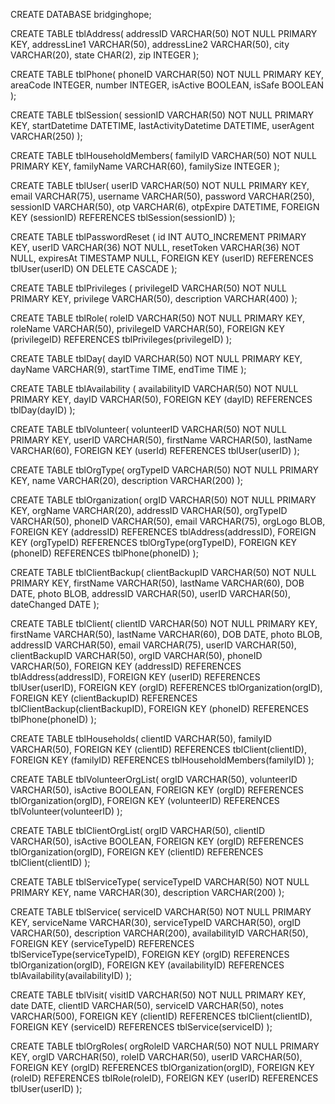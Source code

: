 CREATE DATABASE bridginghope;

CREATE TABLE tblAddress(
    addressID VARCHAR(50) NOT NULL PRIMARY KEY,
    addressLine1 VARCHAR(50),
    addressLine2 VARCHAR(50),
    city VARCHAR(20),
    state CHAR(2),
    zip INTEGER
);

CREATE TABLE tblPhone(
    phoneID VARCHAR(50) NOT NULL PRIMARY KEY,
    areaCode INTEGER,
    number INTEGER,
    isActive BOOLEAN,
    isSafe BOOLEAN
);

CREATE TABLE tblSession(
    sessionID VARCHAR(50) NOT NULL PRIMARY KEY,
    startDatetime DATETIME,
    lastActivityDatetime DATETIME,
    userAgent VARCHAR(250)
);

CREATE TABLE tblHouseholdMembers( 
    familyID VARCHAR(50) NOT NULL PRIMARY KEY, 
    familyName VARCHAR(60), 
    familySize INTEGER
    );

CREATE TABLE tblUser(
    userID VARCHAR(50) NOT NULL PRIMARY KEY,
    email VARCHAR(75),
    username VARCHAR(50),
    password VARCHAR(250),
    sessionID VARCHAR(50),
    otp VARCHAR(6),
    otpExpire DATETIME,
    FOREIGN KEY (sessionID) REFERENCES tblSession(sessionID)
    );

CREATE TABLE tblPasswordReset (
    id INT AUTO_INCREMENT PRIMARY KEY,
    userID VARCHAR(36) NOT NULL,
    resetToken VARCHAR(36) NOT NULL,
    expiresAt TIMESTAMP NULL,
    FOREIGN KEY (userID) REFERENCES tblUser(userID) ON DELETE CASCADE
);

CREATE TABLE tblPrivileges (
    privilegeID VARCHAR(50) NOT NULL PRIMARY KEY,
    privilege VARCHAR(50),
    description VARCHAR(400)
    );

CREATE TABLE tblRole(
    roleID VARCHAR(50) NOT NULL PRIMARY KEY,
    roleName VARCHAR(50),
    privilegeID VARCHAR(50),
    FOREIGN KEY (privilegeID) REFERENCES tblPrivileges(privilegeID)
    );

CREATE TABLE tblDay(
    dayID VARCHAR(50) NOT NULL PRIMARY KEY,
    dayName VARCHAR(9),
    startTime TIME,
    endTime TIME
    );

CREATE TABLE tblAvailability (
    availabilityID VARCHAR(50) NOT NULL PRIMARY KEY,
    dayID VARCHAR(50),
    FOREIGN KEY (dayID) REFERENCES tblDay(dayID)
    );

CREATE TABLE tblVolunteer(
    volunteerID VARCHAR(50) NOT NULL PRIMARY KEY,
    userID VARCHAR(50),
    firstName VARCHAR(50),
    lastName VARCHAR(60),
    FOREIGN KEY (userId) REFERENCES tblUser(userID)
    );

CREATE TABLE tblOrgType(
    orgTypeID VARCHAR(50) NOT NULL PRIMARY KEY,
    name VARCHAR(20),
    description VARCHAR(200)
    );

CREATE TABLE tblOrganization(
    orgID VARCHAR(50) NOT NULL PRIMARY KEY,
    orgName VARCHAR(20),
    addressID VARCHAR(50),
    orgTypeID VARCHAR(50),
    phoneID VARCHAR(50),
    email VARCHAR(75),
    orgLogo BLOB,
    FOREIGN KEY (addressID) REFERENCES tblAddress(addressID),
    FOREIGN KEY (orgTypeID) REFERENCES tblOrgType(orgTypeID),
    FOREIGN KEY (phoneID) REFERENCES tblPhone(phoneID)
    );

CREATE TABLE tblClientBackup( 
    clientBackupID VARCHAR(50) NOT NULL PRIMARY KEY, 
    firstName VARCHAR(50), 
    lastName VARCHAR(60), 
    DOB DATE, 
    photo BLOB, 
    addressID VARCHAR(50), 
    userID VARCHAR(50),
    dateChanged DATE
    );

CREATE TABLE tblClient( 
    clientID VARCHAR(50) NOT NULL PRIMARY KEY, 
    firstName VARCHAR(50), 
    lastName VARCHAR(60), 
    DOB DATE, 
    photo BLOB, 
    addressID VARCHAR(50), 
    email VARCHAR(75),
    userID VARCHAR(50),
    clientBackupID VARCHAR(50),
    orgID VARCHAR(50),
    phoneID VARCHAR(50),
    FOREIGN KEY (addressID) REFERENCES tblAddress(addressID),
    FOREIGN KEY (userID) REFERENCES tblUser(userID),
    FOREIGN KEY (orgID) REFERENCES tblOrganization(orgID),
    FOREIGN KEY (clientBackupID) REFERENCES tblClientBackup(clientBackupID),
    FOREIGN KEY (phoneID) REFERENCES tblPhone(phoneID)
    );

CREATE TABLE tblHouseholds( 
    clientID VARCHAR(50),
    familyID VARCHAR(50),
    FOREIGN KEY (clientID) REFERENCES tblClient(clientID),
    FOREIGN KEY (familyID) REFERENCES tblHouseholdMembers(familyID)
    );

CREATE TABLE tblVolunteerOrgList(
    orgID VARCHAR(50),
    volunteerID VARCHAR(50),
    isActive BOOLEAN,
    FOREIGN KEY (orgID) REFERENCES tblOrganization(orgID),
    FOREIGN KEY (volunteerID) REFERENCES tblVolunteer(volunteerID)
);

CREATE TABLE tblClientOrgList(
    orgID VARCHAR(50),
    clientID VARCHAR(50),
    isActive BOOLEAN,
    FOREIGN KEY (orgID) REFERENCES tblOrganization(orgID),
    FOREIGN KEY (clientID) REFERENCES tblClient(clientID)
);

CREATE TABLE tblServiceType(
    serviceTypeID VARCHAR(50) NOT NULL PRIMARY KEY,
    name VARCHAR(30),
    description VARCHAR(200)
);

CREATE TABLE tblService(
    serviceID VARCHAR(50) NOT NULL PRIMARY KEY,
    serviceName VARCHAR(30),
    serviceTypeID VARCHAR(50),
    orgID VARCHAR(50),
    description VARCHAR(200),
    availabilityID VARCHAR(50),
    FOREIGN KEY (serviceTypeID) REFERENCES tblServiceType(serviceTypeID),
    FOREIGN KEY (orgID) REFERENCES tblOrganization(orgID),
    FOREIGN KEY (availabilityID) REFERENCES tblAvailability(availabilityID)
);

CREATE TABLE tblVisit(
    visitID VARCHAR(50) NOT NULL PRIMARY KEY,
    date DATE,
    clientID VARCHAR(50),
    serviceID VARCHAR(50),
    notes VARCHAR(500),
    FOREIGN KEY (clientID) REFERENCES tblClient(clientID),
    FOREIGN KEY (serviceID) REFERENCES tblService(serviceID)
);

CREATE TABLE tblOrgRoles(
    orgRoleID VARCHAR(50) NOT NULL PRIMARY KEY,
    orgID VARCHAR(50),
    roleID VARCHAR(50),
    userID VARCHAR(50),
    FOREIGN KEY (orgID) REFERENCES tblOrganization(orgID),
    FOREIGN KEY (roleID) REFERENCES tblRole(roleID),
    FOREIGN KEY (userID) REFERENCES tblUser(userID)
);
